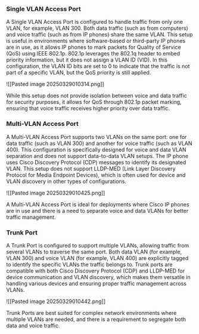 ### **Single VLAN Access Port**

A Single VLAN Access Port is configured to handle traffic from only one VLAN, for example, VLAN 300. Both data traffic (such as from computers) and voice traffic (such as from IP phones) share the same VLAN. This setup is useful in environments where software-based or third-party IP phones are in use, as it allows IP phones to mark packets for Quality of Service (QoS) using IEEE 802.1p. 802.1p leverages the 802.1q header to embed priority information, but it does not assign a VLAN ID (VID). In this configuration, the VLAN ID bits are set to 0 to indicate that the traffic is not part of a specific VLAN, but the QoS priority is still applied.

![[Pasted image 20250329010314.png]]

While this setup does not provide isolation between voice and data traffic for security purposes, it allows for QoS through 802.1p packet marking, ensuring that voice traffic receives higher priority over data traffic.

### **Multi-VLAN Access Port**

A Multi-VLAN Access Port supports two VLANs on the same port: one for data traffic (such as VLAN 300) and another for voice traffic (such as VLAN 400). This configuration is specifically designed for voice and data VLAN separation and does not support data-to-data VLAN setups. The IP phone uses Cisco Discovery Protocol (CDP) messages to identify its designated VLAN. This setup does not support LLDP-MED (Link Layer Discovery Protocol for Media Endpoint Devices), which is often used for device and VLAN discovery in other types of configurations.

![[Pasted image 20250329010425.png]]

A Multi-VLAN Access Port is ideal for deployments where Cisco IP phones are in use and there is a need to separate voice and data VLANs for better traffic management.
### **Trunk Port**

A Trunk Port is configured to support multiple VLANs, allowing traffic from several VLANs to traverse the same port. Both data VLAN (for example, VLAN 300) and voice VLAN (for example, VLAN 400) are explicitly tagged to identify the specific VLANs the traffic belongs to. Trunk ports are compatible with both Cisco Discovery Protocol (CDP) and LLDP-MED for device communication and VLAN discovery, which makes them versatile in handling various devices and ensuring proper traffic management across VLANs.

![[Pasted image 20250329010442.png]]

Trunk Ports are best suited for complex network environments where multiple VLANs are needed, and there is a requirement to segregate both data and voice traffic.